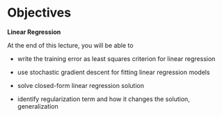 # Objectives

**Linear Regression**

At the end of this lecture, you will be able to

- write the training error as least squares criterion for linear regression

- use stochastic gradient descent for fitting linear regression models

- solve closed-form linear regression solution

- identify regularization term and how it changes the solution, generalization

